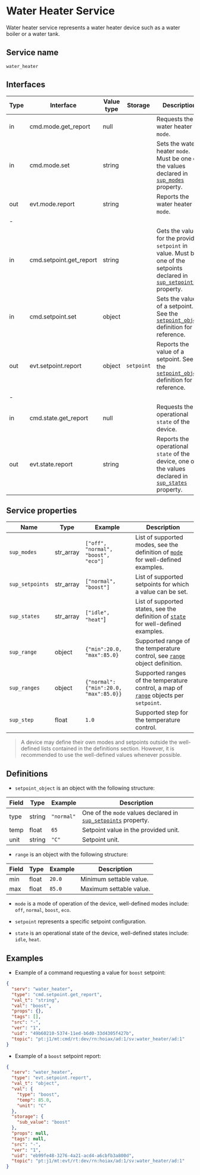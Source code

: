 # Water Heater Service

Water heater service represents a water heater device such as a water boiler or a water tank.

## Service name

`water_heater`

## Interfaces

| Type | Interface               | Value type | Storage    | Description                                                                                                                                    |
|------|-------------------------|------------|------------|------------------------------------------------------------------------------------------------------------------------------------------------|
| in   | cmd.mode.get_report     | null       |            | Requests the water heater `mode`.                                                                                                              |
| in   | cmd.mode.set            | string     |            | Sets the water heater `mode`. Must be one of the values declared in [`sup_modes`](#service-properties) property.                               |
| out  | evt.mode.report         | string     |            | Reports the water heater `mode`.                                                                                                               |
| -    |                         |            |            |                                                                                                                                                |
| in   | cmd.setpoint.get_report | string     |            | Gets the value for the provided `setpoint` in value. Must be one of the setpoints declared in [`sup_setpoints`](#service-properties) property. |
| in   | cmd.setpoint.set        | object     |            | Sets the value of a setpoint. See the [`setpoint_object`](#definitions) definition for reference.                                              |
| out  | evt.setpoint.report     | object     | `setpoint` | Reports the value of a setpoint. See the [`setpoint_object`](#definitions) definition for reference.                                           |
| -    |                         |            |            |                                                                                                                                                |
| in   | cmd.state.get_report    | null       |            | Requests the operational `state` of the device.                                                                                                |
| out  | evt.state.report        | string     |            | Reports the operational `state` of the device, one of the values declared in [`sup_states`](#service-properties) property.                     |

## Service properties

| Name            | Type      | Example                               | Description                                                                                           |
|-----------------|-----------|---------------------------------------|-------------------------------------------------------------------------------------------------------|
| `sup_modes`     | str_array | `["off", "normal", "boost", "eco"]`   | List of supported modes, see the definition of [`mode`](#definitions) for well-defined examples.      |
| `sup_setpoints` | str_array | `["normal", "boost"]`                 | List of supported setpoints for which a value can be set.                                             |
| `sup_states`    | str_array | `["idle", "heat"`]                    | List of supported states, see the definition of [`state`](#definitions) for well-defined examples.    |
| `sup_range`     | object    | `{"min":20.0, "max":85.0}`            | Supported range of the temperature control, see [`range`](#definitions) object definition.            |
| `sup_ranges`    | object    | `{"normal":{"min":20.0, "max":85.0}}` | Supported ranges of the temperature control, a map of [`range`](#definitions) objects per `setpoint`. |
| `sup_step`      | float     | `1.0`                                 | Supported step for the temperature control.                                                           |

> A device may define their own modes and setpoints outside the well-defined lists contained in the definitions section.
> However, it is recommended to use the well-defined values whenever possible.

## Definitions

* `setpoint_object` is an object with the following structure:

| Field | Type   | Example    | Description                                                                           |
|-------|--------|------------|---------------------------------------------------------------------------------------|
| type  | string | `"normal"` | One of the `mode` values declared in [`sup_setpoints`](#service-properties) property. |
| temp  | float  | `65`       | Setpoint value in the provided unit.                                                  |
| unit  | string | `"C"`      | Setpoint unit.                                                                        |

* `range` is an object with the following structure:

| Field | Type  | Example | Description             |
|-------|-------|---------|-------------------------|
| min   | float | `20.0`  | Minimum settable value. |
| max   | float | `85.0`  | Maximum settable value. | 

* `mode` is a mode of operation of the device, well-defined modes include: `off`, `normal`, `boost`, `eco`.

* `setpoint` represents a specific setpoint configuration.

* `state` is an operational state of the device, well-defined states include: `idle`, `heat`.

## Examples

* Example of a command requesting a value for `boost` setpoint:

```json
{
  "serv": "water_heater",
  "type": "cmd.setpoint.get_report",
  "val_t": "string",
  "val": "boost",
  "props": {},
  "tags": [],
  "src": "-",
  "ver": "1",
  "uid": "49b60210-5374-11ed-b6d0-33d4305f427b",
  "topic": "pt:j1/mt:cmd/rt:dev/rn:hoiax/ad:1/sv:water_heater/ad:1"
}
```

* Example of a `boost` setpoint report:

```json
{
  "serv": "water_heater",
  "type": "evt.setpoint.report",
  "val_t": "object",
  "val": {
    "type": "boost",
    "temp": 85.0,
    "unit": "C"
  },
  "storage": {
    "sub_value": "boost"
  },
  "props": null,
  "tags": null,
  "src": "-",
  "ver": "1",
  "uid": "eb99fe48-3276-4a21-acd4-a6cbfb3a800d",
  "topic": "pt:j1/mt:evt/rt:dev/rn:hoiax/ad:1/sv:water_heater/ad:1"
}
```